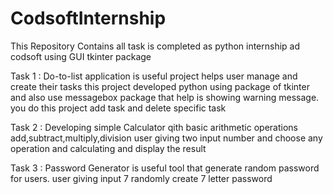 # CodsoftInternship

This Repository Contains all task is completed as python internship ad codsoft using GUI tkinter package 

Task 1 :
        Do-to-list application is useful project helps user manage and create their tasks this project developed python using package of tkinter and also use messagebox package that help is showing warning message. you do this project add task and delete specific task

Task 2 :
        Developing simple Calculator qith basic arithmetic operations add,subtract,multiply,division user giving two input number and choose any operation and calculating and display the result  

Task 3 :
        Password Generator is useful tool that generate random password for users. user giving input 7 randomly create 7 letter password
